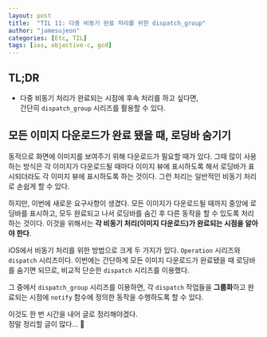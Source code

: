 ```yaml
---
layout: post
title:  "TIL 11: 다중 비동기 완료 처리를 위한 dispatch_group"
author: "jamesujeon"
categories: [Etc, TIL]
tags: [ios, objective-c, gcd]
---
```


## TL;DR

- 다중 비동기 처리가 완료되는 시점에 후속 처리를 하고 싶다면,  
간단히 `dispatch_group` 시리즈를 활용할 수 있다.

## 모든 이미지 다운로드가 완료 됐을 때, 로딩바 숨기기

동적으로 화면에 이미지를 보여주기 위해 다운로드가 필요할 때가 있다.
그때 많이 사용하는 방식은 각 이미지가 다운로드될 때마다 이미지 뷰에 표시하도록 해서
로딩바가 표시되더라도 각 이미지 뷰에 표시하도록 하는 것이다.
그런 처리는 일반적인 비동기 처리로 손쉽게 할 수 있다.

하지만, 이번에 새로운 요구사항이 생겼다.
모든 이미지가 다운로드될 때까지 중앙에 로딩바를 표시하고,
모두 완료되고 나서 로딩바를 숨긴 후 다른 동작을 할 수 있도록 처리하는 것이다.
이것을 위해서는 **각 비동기 처리(이미지 다운로드)가 완료되는 시점을 알아야 한다**.

iOS에서 비동기 처리를 위한 방법으로 크게 두 가지가 있다.
`Operation` 시리즈와 `dispatch` 시리즈이다.
이번에는 간단하게 모든 이미지 다운로드가 완료됐을 때 로딩바를 숨기면 되므로, 비교적 단순한 `dispatch` 시리즈를 이용했다.

그 중에서 `dispatch_group` 시리즈를 이용하면, 각 `dispatch` 작업들을 **그룹화**하고
완료되는 시점에 `notify` 함수에 정의한 동작을 수행하도록 할 수 있다.

이것도 한 번 시간을 내어 글로 정리해야겠다.  
정말 정리할 글이 많다... 🤪